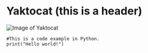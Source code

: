 # Yaktocat (this is a header)
![Image of Yaktocat](https://octodex.github.com/images/yaktocat.png)
```
#This is a code example in Python.
print("Hello world!")
```
